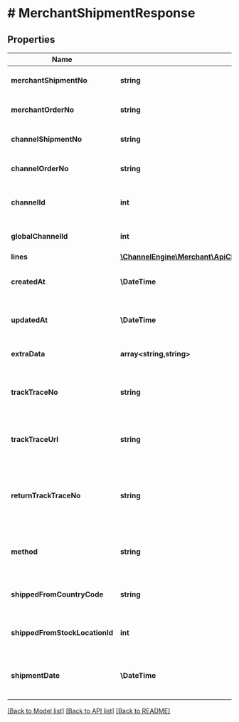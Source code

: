 # # MerchantShipmentResponse

## Properties

Name | Type | Description | Notes
------------ | ------------- | ------------- | -------------
**merchantShipmentNo** | **string** | The unique shipment reference used by the Merchant. |
**merchantOrderNo** | **string** | The unique order reference used by the Merchant. | [optional]
**channelShipmentNo** | **string** | The unique shipment reference used by the Channel. | [optional]
**channelOrderNo** | **string** | The unique order reference used by the Channel. | [optional]
**channelId** | **int** | The unique ID of the channel for this specific environment/account. | [optional]
**globalChannelId** | **int** | The unique ID of the channel across all of ChannelEngine. | [optional]
**lines** | [**\ChannelEngine\Merchant\ApiClient\Model\MerchantShipmentLineResponse[]**](MerchantShipmentLineResponse.md) |  | [optional]
**createdAt** | **\DateTime** | The date at which the shipment was created in ChannelEngine. | [optional]
**updatedAt** | **\DateTime** | The date at which the shipment was last modified in ChannelEngine. | [optional]
**extraData** | **array<string,string>** | Extra data on the order. Each item must have an unqiue key | [optional]
**trackTraceNo** | **string** | The unique shipping reference used by the Shipping carrier (track&amp;trace number). | [optional]
**trackTraceUrl** | **string** | A link to a page of the carrier where the customer can track the shipping of her package. | [optional]
**returnTrackTraceNo** | **string** | The unique return shipping reference that may be used by the Shipping carrier (track &amp; trace number) if the shipment is returned. | [optional]
**method** | **string** | Shipment method: the carrier used for shipping the package. E.g. DHL, postNL. | [optional]
**shippedFromCountryCode** | **string** | The code of the country from where the package is being shipped. | [optional]
**shippedFromStockLocationId** | **int** | The id of the stock location where you ship the package from | [optional]
**shipmentDate** | **\DateTime** | The date at which the shipment was originally created in the source system (if available). | [optional]

[[Back to Model list]](../../README.md#models) [[Back to API list]](../../README.md#endpoints) [[Back to README]](../../README.md)
